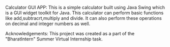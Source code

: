 
Calculator GUI APP:
This is a simple calculator built using Java Swing which is a GUI widget toolkit for Java. This calculator can perform basic functions like add,subtracrt,multiply and divide. It can also perform these operations on decimal and integer numbers as well.

Acknowledgements:
This project was created as a part of the "BharatIntern" Summer Virtual Internship task.